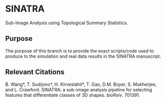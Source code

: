 # SINATRA 
Sub-Image Analysis using Topological Summary Statistics.

## Purpose 

The purpose of this branch is to provide the exact scripts/code used to produce to the simulation and real data results in the SINATRA manuscript.

## Relevant Citations

B. Wang*, T. Sudijono*, H. Kirveslahti*, T. Gao, D.M. Boyer, S. Mukherjee, and L. Crawford. SINATRA: a sub-image analysis pipeline for selecting features that differentiate classes of 3D shapes. _bioRxiv_. 701391.
